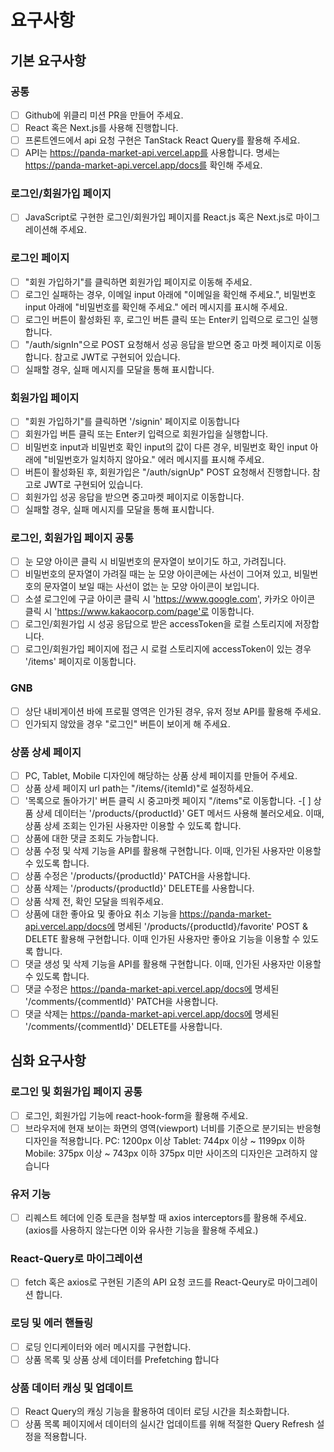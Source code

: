# 요구사항

## 기본 요구사항

### 공통

- [ ] Github에 위클리 미션 PR을 만들어 주세요.
- [ ] React 혹은 Next.js를 사용해 진행합니다.
- [ ] 프론트엔드에서 api 요청 구현은 TanStack React Query를 활용해 주세요.
- [ ] API는 https://panda-market-api.vercel.app를 사용합니다. 명세는 https://panda-market-api.vercel.app/docs를 확인해 주세요.

### 로그인/회원가입 페이지

- [ ] JavaScript로 구현한 로그인/회원가입 페이지를 React.js 혹은 Next.js로 마이그레이션해 주세요.

### 로그인 페이지

- [ ] "회원 가입하기"를 클릭하면 회원가입 페이지로 이동해 주세요.
- [ ] 로그인 실패하는 경우, 이메일 input 아래에 "이메일을 확인해 주세요.", 비밀번호 input 아래에 "비밀번호를 확인해 주세요." 에러 메시지를 표시해 주세요.
- [ ] 로그인 버튼이 활성화된 후, 로그인 버튼 클릭 또는 Enter키 입력으로 로그인 실행합니다.
- [ ] "/auth/signIn"으로 POST 요청해서 성공 응답을 받으면 중고 마켓 페이지로 이동합니다. 참고로 JWT로 구현되어 있습니다.
- [ ] 실패할 경우, 실패 메시지를 모달을 통해 표시합니다.

### 회원가입 페이지

- [ ] "회원 가입하기"를 클릭하면 '/signin' 페이지로 이동합니다
- [ ] 회원가입 버튼 클릭 또는 Enter키 입력으로 회원가입을 실행합니다.
- [ ] 비밀번호 input과 비밀번호 확인 input의 값이 다른 경우, 비밀번호 확인 input 아래에 "비밀번호가 일치하지 않아요." 에러 메시지를 표시해 주세요.
- [ ] 버튼이 활성화된 후, 회원가입은 "/auth/signUp" POST 요청해서 진행합니다. 참고로 JWT로 구현되어 있습니다.
- [ ] 회원가입 성공 응답을 받으면 중고마켓 페이지로 이동합니다.
- [ ] 실패할 경우, 실패 메시지를 모달을 통해 표시합니다.

### 로그인, 회원가입 페이지 공통

- [ ] 눈 모양 아이콘 클릭 시 비밀번호의 문자열이 보이기도 하고, 가려집니다.
- [ ] 비밀번호의 문자열이 가려질 때는 눈 모양 아이콘에는 사선이 그어져 있고, 비밀번호의 문자열이 보일 때는 사선이 없는 눈 모양 아이콘이 보입니다.
- [ ] 소셜 로그인에 구글 아이콘 클릭 시 'https://www.google.com', 카카오 아이콘 클릭 시 'https://www.kakaocorp.com/page'로 이동합니다.
- [ ] 로그인/회원가입 시 성공 응답으로 받은 accessToken을 로컬 스토리지에 저장합니다.
- [ ] 로그인/회원가입 페이지에 접근 시 로컬 스토리지에 accessToken이 있는 경우 '/items' 페이지로 이동합니다.

### GNB

- [ ] 상단 내비게이션 바에 프로필 영역은 인가된 경우, 유저 정보 API를 활용해 주세요.
- [ ] 인가되지 않았을 경우 "로그인" 버튼이 보이게 해 주세요.

### 상품 상세 페이지

- [ ] PC, Tablet, Mobile 디자인에 해당하는 상품 상세 페이지를 만들어 주세요.
- [ ] 상품 상세 페이지 url path는 "/items/{itemId)"로 설정하세요.
- [ ] '목록으로 돌아가기' 버튼 클릭 시 중고마켓 페이지 "/items"로 이동합니다. -[ ] 상품 상세 데이터는 '/products/{productId}' GET 메서드 사용해 불러오세요. 이때, 상품 상세 조회는 인가된 사용자만 이용할 수 있도록 합니다.
- [ ] 상품에 대한 댓글 조회도 가능합니다.
- [ ] 상품 수정 및 삭제 기능을 API를 활용해 구현합니다. 이때, 인가된 사용자만 이용할 수 있도록 합니다.
- [ ] 상품 수정은 '/products/{productId}' PATCH을 사용합니다.
- [ ] 상품 삭제는 '/products/{productId}' DELETE를 사용합니다.
- [ ] 상품 삭제 전, 확인 모달을 띄워주세요.
- [ ] 상품에 대한 좋아요 및 좋아요 취소 기능을 https://panda-market-api.vercel.app/docs에 명세된 '/products/{productId}/favorite' POST & DELETE 활용해 구현합니다. 이때 인가된 사용자만 좋아요 기능을 이용할 수 있도록 합니다.
- [ ] 댓글 생성 및 삭제 기능을 API를 활용해 구현합니다. 이때, 인가된 사용자만 이용할 수 있도록 합니다.
- [ ] 댓글 수정은 https://panda-market-api.vercel.app/docs에 명세된 '/comments/{commentId}' PATCH을 사용합니다.
- [ ] 댓글 삭제는 https://panda-market-api.vercel.app/docs에 명세된 '/comments/{commentId}' DELETE를 사용합니다.

## 심화 요구사항

### 로그인 및 회원가입 페이지 공통

- [ ] 로그인, 회원가입 기능에 react-hook-form을 활용해 주세요.
- [ ] 브라우저에 현재 보이는 화면의 영역(viewport) 너비를 기준으로 분기되는 반응형 디자인을 적용합니다.
      PC: 1200px 이상
      Tablet: 744px 이상 ~ 1199px 이하
      Mobile: 375px 이상 ~ 743px 이하
      375px 미만 사이즈의 디자인은 고려하지 않습니다

### 유저 기능

- [ ] 리퀘스트 헤더에 인증 토큰을 첨부할 때 axios interceptors를 활용해 주세요. (axios를 사용하지 않는다면 이와 유사한 기능을 활용해 주세요.)

### React-Query로 마이그레이션

- [ ] fetch 혹은 axios로 구현된 기존의 API 요청 코드를 React-Qeury로 마이그레이션 합니다.

### 로딩 및 에러 핸들링

- [ ] 로딩 인디케이터와 에러 메시지를 구현합니다.
- [ ] 상품 목록 및 상품 상세 데이터를 Prefetching 합니다

### 상품 데이터 캐싱 및 업데이트

- [ ] React Query의 캐싱 기능을 활용하여 데이터 로딩 시간을 최소화합니다.
- [ ] 상품 목록 페이지에서 데이터의 실시간 업데이트를 위해 적절한 Query Refresh 설정을 적용합니다.
